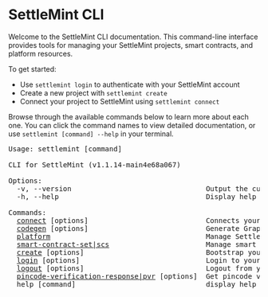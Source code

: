 # SettleMint CLI

<p>Welcome to the SettleMint CLI documentation. This command-line interface provides tools for managing your SettleMint projects, smart contracts, and platform resources.</p>

<p>To get started:</p>
<ul>
  <li>Use <code>settlemint login</code> to authenticate with your SettleMint account</li>
  <li>Create a new project with <code>settlemint create</code></li>
  <li>Connect your project to SettleMint using <code>settlemint connect</code></li>
</ul>

<p>Browse through the available commands below to learn more about each one. You can click the command names to view detailed documentation, or use <code>settlemint [command] --help</code> in your terminal.</p>

<pre>Usage: settlemint [command]

CLI for SettleMint (v1.1.14-main4e68a067)

Options:
  -v, --version                                Output the current version
  -h, --help                                   Display help for command

Commands:
  <a href="./settlemint/connect.md">connect</a> [options]                            Connects your project to your application on SettleMint
  <a href="./settlemint/codegen.md">codegen</a> [options]                            Generate GraphQL and REST types and queries
  <a href="./settlemint/platform.md">platform</a>                                     Manage SettleMint platform resources
  <a href="./settlemint/smart-contract-set.md">smart-contract-set|scs</a>                       Manage smart contract sets and subgraphs
  <a href="./settlemint/create.md">create</a> [options]                             Bootstrap your SettleMint project
  <a href="./settlemint/login.md">login</a> [options]                              Login to your SettleMint account.
  <a href="./settlemint/logout.md">logout</a> [options]                             Logout from your SettleMint account
  <a href="./settlemint/pincode-verification-response.md">pincode-verification-response|pvr</a> [options]  Get pincode verification response for a blockchain node
  help [command]                               display help for command
</pre>

